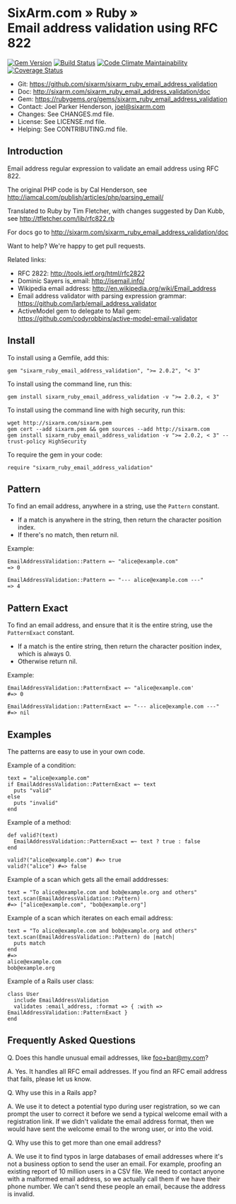 # SixArm.com » Ruby » <br> Email address validation using RFC 822

<!--header-open-->

[![Gem Version](https://badge.fury.io/rb/sixarm_ruby_email_address_validation.svg)](http://badge.fury.io/rb/sixarm_ruby_email_address_validation)
[![Build Status](https://travis-ci.org/SixArm/sixarm_ruby_email_address_validation.png)](https://travis-ci.org/SixArm/sixarm_ruby_email_address_validation)
[![Code Climate Maintainability](https://api.codeclimate.com/v1/badges/b5b279e640b3fcdb881d/maintainability)](https://codeclimate.com/github/SixArm/sixarm_ruby_email_address_validation/maintainability)
[![Coverage Status](https://coveralls.io/repos/SixArm/sixarm_ruby_email_address_validation/badge.svg?branch=master&service=github)](https://coveralls.io/github/SixArm/sixarm_ruby_email_address_validation?branch=master)

* Git: <https://github.com/sixarm/sixarm_ruby_email_address_validation>
* Doc: <http://sixarm.com/sixarm_ruby_email_address_validation/doc>
* Gem: <https://rubygems.org/gems/sixarm_ruby_email_address_validation>
* Contact: Joel Parker Henderson, <joel@sixarm.com>
* Changes: See CHANGES.md file.
* License: See LICENSE.md file.
* Helping: See CONTRIBUTING.md file.

<!--header-shut-->


## Introduction

Email address regular expression to validate an email address using RFC 822.

The original PHP code is by Cal Henderson, see http://iamcal.com/publish/articles/php/parsing_email/

Translated to Ruby by Tim Fletcher, with changes suggested by Dan Kubb, see http://tfletcher.com/lib/rfc822.rb

For docs go to <http://sixarm.com/sixarm_ruby_email_address_validation/doc>

Want to help? We're happy to get pull requests.

Related links:

  * RFC 2822: http://tools.ietf.org/html/rfc2822
  * Dominic Sayers is_email: http://isemail.info/
  * Wikipedia email address: http://en.wikipedia.org/wiki/Email_address
  * Email address validator with parsing expression grammar: https://github.com/larb/email_address_validator
  * ActiveModel gem to delegate to Mail gem: https://github.com/codyrobbins/active-model-email-validator


<!--install-opent-->

## Install

To install using a Gemfile, add this:

    gem "sixarm_ruby_email_address_validation", ">= 2.0.2", "< 3"

To install using the command line, run this:

    gem install sixarm_ruby_email_address_validation -v ">= 2.0.2, < 3"

To install using the command line with high security, run this:

    wget http://sixarm.com/sixarm.pem
    gem cert --add sixarm.pem && gem sources --add http://sixarm.com
    gem install sixarm_ruby_email_address_validation -v ">= 2.0.2, < 3" --trust-policy HighSecurity

To require the gem in your code:

    require "sixarm_ruby_email_address_validation"

<!--install-shut-->


## Pattern

To find an email address, anywhere in a string, use the `Pattern` constant.

  * If a match is anywhere in the string, then return the character position index.
  * If there's no match, then return nil.

Example:

    EmailAddressValidation::Pattern =~ "alice@example.com"
    => 0

    EmailAddressValidation::Pattern =~ "--- alice@example.com ---"
    => 4


## Pattern Exact

To find an email address, and ensure that it is the entire string, use the `PatternExact` constant.

  * If a match is the entire string, then return the character position index, which is always 0.
  * Otherwise return nil.
  
Example:

    EmailAddressValidation::PatternExact =~ "alice@example.com'
    #=> 0

    EmailAddressValidation::PatternExact =~ "--- alice@example.com ---"
    #=> nil


## Examples

The patterns are easy to use in your own code.

Example of a condition:

    text = "alice@example.com"
    if EmailAddressValidation::PatternExact =~ text
	  puts "valid"
	else
	  puts "invalid"
	end
	  
Example of a method:

    def valid?(text)
      EmailAddressValidation::PatternExact =~ text ? true : false
    end

    valid?("alice@example.com") #=> true
    valid?("alice") #=> false
	
Example of a scan which gets all the email adddresses:
	
    text = "To alice@example.com and bob@example.org and others"
    text.scan(EmailAddressValidation::Pattern)
    #=> ["alice@example.com", "bob@example.org"]

Example of a scan which iterates on each email address:

    text = "To alice@example.com and bob@example.org and others"
    text.scan(EmailAddressValidation::Pattern) do |match|
	  puts match
	end
    #=>
	alice@example.com
	bob@example.org

Example of a Rails user class:

    class User
      include EmailAddressValidation
      validates :email_address, :format => { :with => EmailAddressValidation::PatternExact }
    end


## Frequently Asked Questions

Q. Does this handle unusual email addresses, like foo+bar@my.com?

A. Yes. It handles all RFC email addresses. If you find an RFC email address that fails, please let us know.

Q. Why use this in a Rails app?

A. We use it to detect a potential typo during user registration, so we can prompt the user to correct it before we send a typical welcome email with a registration link. If we didn't validate the email address format, then we would have sent the welcome email to the wrong user, or into the void.

Q. Why use this to get more than one email address?

A. We use it to find typos in large databases of email addresses where it's not a business option to send the user an email. For example, proofing an existing report of 10 million users in a CSV file. We need to contact anyone with a malformed email address, so we actually call them if we have their phone number. We can't send these people an email, because the address is invalid.
